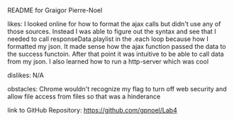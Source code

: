 README for Graigor Pierre-Noel

likes: I looked online for how to format the ajax calls but didn't use any of those sources. Instead I was able to figure out the syntax and see that I needed to call responseData.playlist in the .each loop because how I formatted my json. It made sense how the ajax function passed the data to the success functoin. After that point it was intuitive to be able to call data from my json. I also learned how to run a http-server which was cool

dislikes: N/A

obstacles: Chrome wouldn't recognize my flag to turn off web security and allow file access from files so that was a hinderance

link to GitHub Repository: https://github.com/gpnoel/Lab4